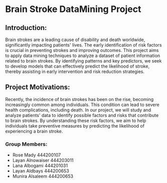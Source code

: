 # Brain Stroke DataMining Project

## Introduction:
Brain strokes are a leading cause of disability and death worldwide, significantly impacting patients' lives. The early identification of risk factors is crucial in preventing strokes and improving outcomes. This project aims to apply data mining techniques to analyze a dataset of patient information related to brain strokes. By identifying patterns and key predictors, we seek to develop models that can effectively predict the likelihood of stroke, thereby assisting in early intervention and risk reduction strategies.

## Project Motivations: 
Recently, the incidence of brain strokes has been on the rise, becoming increasingly common among individuals. This condition can lead to severe health complications, including death. In our project, we will study and analyze patients' data to identify possible factors and risks that contribute to brain strokes. By understanding these risk factors, we aim to help individuals take preventive measures by predicting the likelihood of experiencing a brain stroke.

###  Group Members:
- Rose Mady    444200107
- Layan Alnowaiser    444203011
- Lana Albogami    444201031
- Layan Aldbays    444200653
- Munira Alsaleem   444200653
